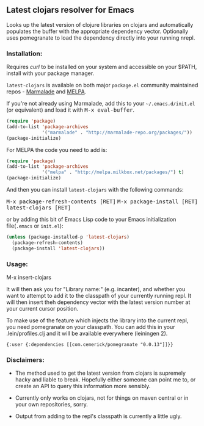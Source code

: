 ## Latest clojars resolver for Emacs

Looks up the latest version of clojure libraries on clojars and automatically
populates the buffer with the appropriate dependency vector. Optionally uses
pomegranate to load the dependency directly into your running nrepl.

### Installation:

Requires *curl* to be installed on your system and accessible on your
$PATH, install with your package manager.

`latest-clojars` is available on both major `package.el` community
maintained repos -
[Marmalade](http://marmalade-repo.org/packages/nrepl) and
[MELPA](http://melpa.milkbox.net).

If you're not already using Marmalade, add this to your
`~/.emacs.d/init.el` (or equivalent) and load it with <kbd>M-x eval-buffer</kbd>.

```lisp
(require 'package)
(add-to-list 'package-archives
             '("marmalade" . "http://marmalade-repo.org/packages/"))
(package-initialize)
```

For MELPA the code you need to add is:

```lisp
(require 'package)
(add-to-list 'package-archives
             '("melpa" . "http://melpa.milkbox.net/packages/") t)
(package-initialize)
```

And then you can install `latest-clojars` with the following commands:

<kbd>M-x package-refresh-contents [RET]</kbd>
<kbd>M-x package-install [RET] latest-clojars [RET]</kbd>

or by adding this bit of Emacs Lisp code to your Emacs initialization file(`.emacs` or `init.el`):

```lisp
(unless (package-installed-p 'latest-clojars)
  (package-refresh-contents)
  (package-install 'latest-clojars))
```

### Usage:

M-x insert-clojars

It will then ask you for "Library name:" (e.g. incanter), and whether you want to
attempt to add it to the classpath of your currently running repl. It will then insert
theh dependency vector with the latest version number at your current cursor position.

To make use of the feature which injects the library into the current repl, you need
pomegranate on your classpath. You can add this in your .lein/profiles.clj and it will
be available everywhere (leiningen 2).

    {:user {:dependencies [[com.cemerick/pomegranate "0.0.13"]]}}

### Disclaimers:

* The method used to get the latest version from clojars is supremely hacky and
liable to break. Hopefully either someone can point me to, or create an API
to query this information more sensibly.

* Currently only works on clojars, not for things on maven central or in your own
repositories, sorry.

* Output from adding to the repl's classpath is currently a little ugly.
